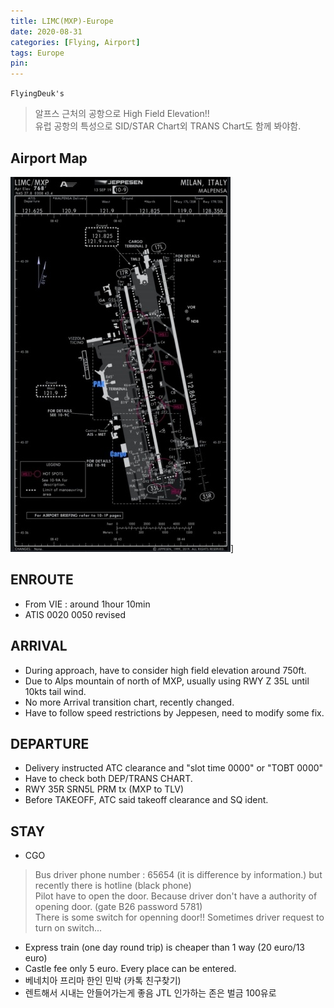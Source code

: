 ```yaml
---
title: LIMC(MXP)-Europe
date: 2020-08-31
categories: [Flying, Airport]
tags: Europe
pin:
---
```

`FlyingDeuk's`
>알프스 근처의 공항으로 High Field Elevation!! <br>
유럽 공항의 특성으로 SID/STAR Chart외 TRANS Chart도 함께 봐야함. <br>


## Airport Map
![mxp](/img/flying/airport/mxp_ap.jpg)]

## ENROUTE
- From VIE : around 1hour 10min
- ATIS 0020 0050 revised

## ARRIVAL
- During approach, have to consider high field elevation around 750ft.
- Due to Alps mountain of north of MXP, usually using RWY Z 35L until 10kts tail wind.
- No more Arrival transition chart, recently changed.
- Have to follow speed restrictions by Jeppesen, need to modify some fix.



## DEPARTURE
- Delivery instructed ATC clearance and "slot time 0000" or "TOBT 0000"
- Have to check both DEP/TRANS CHART.
- RWY 35R SRN5L PRM tx (MXP to TLV)
- Before TAKEOFF, ATC said takeoff clearance and SQ ident.


## STAY
- CGO
>Bus driver phone number : 65654 (it is difference by information.) but recently there is hotline (black phone)<br>
Pilot have to open the door. Because driver don't have a authority of opening door. (gate B26 password 5781)<br>
There is some switch for openning door!! Sometimes driver request to turn on switch...<br>

- Express train (one day round trip) is cheaper than 1 way (20 euro/13 euro)
- Castle fee only 5 euro. Every place can be entered.
- 베네치아 프리마 한인 민박 (카톡 친구찾기)
- 렌트해서 시내는 안들어가는게 좋음 JTL 인가하는 존은 벌금 100유로
